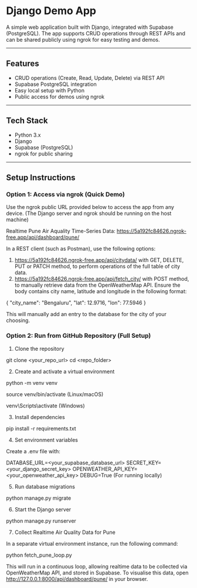 # Django Demo App

A simple web application built with Django, integrated with Supabase (PostgreSQL). The app supports CRUD operations through REST APIs and can be shared publicly using ngrok for easy testing and demos.

---

## Features

- CRUD operations (Create, Read, Update, Delete) via REST API
- Supabase PostgreSQL integration
- Easy local setup with Python
- Public access for demos using ngrok

---

## Tech Stack

- Python 3.x  
- Django  
- Supabase (PostgreSQL)  
- ngrok for public sharing

---

## Setup Instructions

### Option 1: Access via ngrok (Quick Demo)

Use the ngrok public URL provided below to access the app from any device. (The Django server and ngrok should be running on the host machine)

Realtime Pune Air Aquality Time-Series Data: https://5a192fc84626.ngrok-free.app/api/dashboard/pune/

In a REST client (such as Postman), use the following options:
1. https://5a192fc84626.ngrok-free.app/api/citydata/ with GET, DELETE, PUT or PATCH method, to perform operations of the full table of city data.
2. https://5a192fc84626.ngrok-free.app/api/fetch_city/ with POST method, to manually retrieve data from the OpenWeatherMap API. Ensure the body contains city name, latitude and longitude in the following format:

{
  "city_name": "Bengaluru",
  "lat": 12.9716,
  "lon": 77.5946
}

This will manually add an entry to the database for the city of your choosing.

### Option 2: Run from GitHub Repository (Full Setup)

1. Clone the repository

git clone <your_repo_url>
cd <repo_folder>


2. Create and activate a virtual environment

python -m venv venv 

source venv/bin/activate (Linux/macOS)

venv\Scripts\activate (Windows)


3. Install dependencies

pip install -r requirements.txt


4. Set environment variables

Create a .env file with:

DATABASE_URL=<your_supabase_database_url>
SECRET_KEY=<your_django_secret_key>
OPENWEATHER_API_KEY=<your_openweather_api_key>
DEBUG=True (For running locally)


5. Run database migrations

python manage.py migrate


6. Start the Django server

python manage.py runserver


7. Collect Realtime Air Quality Data for Pune

In a separate virtual environment instance, run the following command:

python fetch_pune_loop.py

This will run in a continuous loop, allowing realtime data to be collected via OpenWeatherMap API, and stored in Supabase.
To visualise this data, open http://127.0.0.1:8000/api/dashboard/pune/ in your browser.

